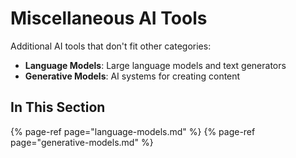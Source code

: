 # Miscellaneous AI Tools

Additional AI tools that don't fit other categories:

- **Language Models**: Large language models and text generators
- **Generative Models**: AI systems for creating content

## In This Section

{% page-ref page="language-models.md" %}
{% page-ref page="generative-models.md" %}

